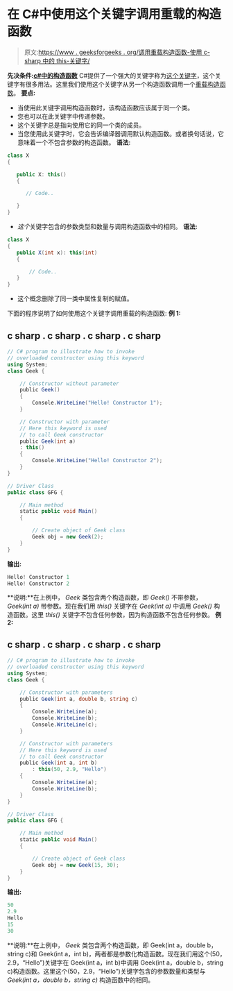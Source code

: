 # 在 C#中使用这个关键字调用重载的构造函数

> 原文:[https://www . geeksforgeeks . org/调用重载构造函数-使用 c-sharp 中的 this-关键字/](https://www.geeksforgeeks.org/invoking-an-overloaded-constructor-using-this-keyword-in-c-sharp/)

**先决条件:**[**c#中的构造函数**](https://www.geeksforgeeks.org/c-sharp-constructors/)
C#提供了一个强大的关键字称为[这个关键字](https://www.geeksforgeeks.org/c-this-keyword/)，这个关键字有很多用法。这里我们使用这个关键字从另一个构造函数调用一个[重载构造函数](https://www.geeksforgeeks.org/c-constructor-overloading/)。
**要点:**

*   当使用此关键字调用构造函数时，该构造函数应该属于同一个类。
*   您也可以在此关键字中传递参数。
*   这个关键字总是指向使用它的同一个类的成员。
*   当您使用此关键字时，它会告诉编译器调用默认构造函数。或者换句话说，它意味着一个不包含参数的构造函数。
    **语法:**

```cs
class X 
{

   public X: this()
   {

      // Code..

   }
}
```

*   *这个*关键字包含的参数类型和数量与调用构造函数中的相同。
    **语法:**

```cs
class X
{
   public X(int x): this(int)
   {

       // Code..
   }
}
```

*   这个概念删除了同一类中属性复制的赋值。

下面的程序说明了如何使用这个关键字调用重载的构造函数:
**例 1:**

## c sharp . c sharp . c sharp . c sharp

```cs
// C# program to illustrate how to invoke
// overloaded constructor using this keyword
using System;
class Geek {

    // Constructor without parameter
    public Geek()
    {
        Console.WriteLine("Hello! Constructor 1");
    }

    // Constructor with parameter
    // Here this keyword is used
    // to call Geek constructor
    public Geek(int a)
    : this()
    {
        Console.WriteLine("Hello! Constructor 2");
    }
}

// Driver Class
public class GFG {

    // Main method
    static public void Main()
    {

        // Create object of Geek class
        Geek obj = new Geek(2);
    }
}
```

**输出:**

```cs
Hello! Constructor 1
Hello! Constructor 2
```

**说明:**在上例中， *Geek* 类包含两个构造函数，即 *Geek()* 不带参数， *Geek(int a)* 带参数。现在我们用 *this()* 关键字在 *Geek(int a)* 中调用 *Geek()* 构造函数。这里 *this()* 关键字不包含任何参数，因为构造函数不包含任何参数。
**例 2:**

## c sharp . c sharp . c sharp . c sharp

```cs
// C# program to illustrate how to invoke
// overloaded constructor using this keyword
using System;
class Geek {

    // Constructor with parameters
    public Geek(int a, double b, string c)
    {
        Console.WriteLine(a);
        Console.WriteLine(b);
        Console.WriteLine(c);
    }

    // Constructor with parameters
    // Here this keyword is used
    // to call Geek constructor
    public Geek(int a, int b)
        : this(50, 2.9, "Hello")
    {
        Console.WriteLine(a);
        Console.WriteLine(b);
    }
}

// Driver Class
public class GFG {

    // Main method
    static public void Main()
    {

        // Create object of Geek class
        Geek obj = new Geek(15, 30);
    }
}
```

**输出:**

```cs
50
2.9
Hello
15
30
```

**说明:**在上例中， *Geek* 类包含两个构造函数，即 Geek(int a，double b，string c)和 Geek(int a，int b)，两者都是参数化构造函数。现在我们用这个(50，2.9，“Hello”)关键字在 Geek(int a，int b)中调用 Geek(int a，double b，string c)构造函数。这里这个(50，2.9，“Hello”)关键字包含的参数数量和类型与 *Geek(int a，double b，string c)* 构造函数中的相同。